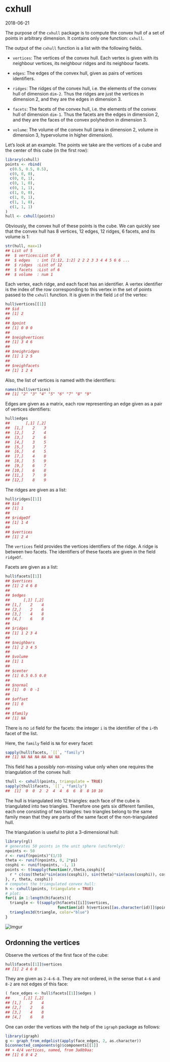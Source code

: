 cxhull
================
2018-06-21

The purpose of the `cxhull` package is to compute the convex hull of a
set of points in arbitrary dimension. It contains only one function:
`cxhull`.

The output of the `cxhull` function is a list with the following fields.

  - `vertices`: The vertices of the convex hull. Each vertex is given
    with its neighbour vertices, its neighbour ridges and its neighbour
    facets.

  - `edges`: The edges of the convex hull, given as pairs of vertices
    identifiers.

  - `ridges`: The ridges of the convex hull, i.e. the elements of the
    convex hull of dimension `dim-2`. Thus the ridges are just the
    vertices in dimension 2, and they are the edges in dimension 3.

  - `facets`: The facets of the convex hull, i.e. the elements of the
    convex hull of dimension `dim-1`. Thus the facets are the edges in
    dimension 2, and they are the faces of the convex polyhedron in
    dimension 3.

  - `volume`: The volume of the convex hull (area in dimension 2, volume
    in dimension 3, hypervolume in higher dimension).

Let’s look at an example. The points we take are the vertices of a cube
and the center of this cube (in the first row):

``` r
library(cxhull)
points <- rbind(
  c(0.5, 0.5, 0.5),
  c(0, 0, 0),
  c(0, 0, 1),
  c(0, 1, 0),
  c(0, 1, 1),
  c(1, 0, 0),
  c(1, 0, 1),
  c(1, 1, 0),
  c(1, 1, 1)
)
hull <- cxhull(points)
```

Obviously, the convex hull of these points is the cube. We can quickly
see that the convex hull has 8 vertices, 12 edges, 12 ridges, 6 facets,
and its volume is 1:

``` r
str(hull, max=1)
## List of 5
##  $ vertices:List of 8
##  $ edges   : int [1:12, 1:2] 2 2 2 3 3 4 4 5 6 6 ...
##  $ ridges  :List of 12
##  $ facets  :List of 6
##  $ volume  : num 1
```

Each vertex, each ridge, and each facet has an identifier. A vertex
identifier is the index of the row corresponding to this vertex in the
set of points passed to the `cxhull` function. It is given in the field
`id` of the vertex:

``` r
hull$vertices[[1]]
## $id
## [1] 2
##
## $point
## [1] 0 0 0
##
## $neighvertices
## [1] 3 4 6
##
## $neighridges
## [1] 1 2 5
##
## $neighfacets
## [1] 1 2 4
```

Also, the list of vertices is named with the identifiers:

``` r
names(hull$vertices)
## [1] "2" "3" "4" "5" "6" "7" "8" "9"
```

Edges are given as a matrix, each row representing an edge given as a
pair of vertices identifiers:

``` r
hull$edges
##       [,1] [,2]
##  [1,]    2    3
##  [2,]    2    4
##  [3,]    2    6
##  [4,]    3    5
##  [5,]    3    7
##  [6,]    4    5
##  [7,]    4    8
##  [8,]    5    9
##  [9,]    6    7
## [10,]    6    8
## [11,]    7    9
## [12,]    8    9
```

The ridges are given as a list:

``` r
hull$ridges[[1]]
## $id
## [1] 1
##
## $ridgeOf
## [1] 1 4
##
## $vertices
## [1] 2 4
```

The `vertices` field provides the vertices identifiers of the ridge. A
ridge is between two facets. The identifiers of these facets are given
in the field `ridgeOf`.

Facets are given as a list:

``` r
hull$facets[[1]]
## $vertices
## [1] 2 4 6 8
##
## $edges
##      [,1] [,2]
## [1,]    2    4
## [2,]    2    6
## [3,]    4    8
## [4,]    6    8
##
## $ridges
## [1] 1 2 3 4
##
## $neighbors
## [1] 2 3 4 5
##
## $volume
## [1] 1
##
## $center
## [1] 0.5 0.5 0.0
##
## $normal
## [1]  0  0 -1
##
## $offset
## [1] 0
##
## $family
## [1] NA
```

There is no `id` field for the facets: the integer `i` is the identifier
of the `i`-th facet of the list.

Here, the `family` field is `NA` for every facet:

``` r
sapply(hull$facets, `[[`, "family")
## [1] NA NA NA NA NA NA
```

This field has a possibly non-missing value only when one requires the
triangulation of the convex hull:

``` r
thull <- cxhull(points, triangulate = TRUE)
sapply(thull$facets, `[[`, "family")
##  [1]  0  0  2  2  4  4  6  6  8  8 10 10
```

The hull is triangulated into 12 triangles: each face of the cube is
triangulated into two triangles. Therefore one gets six different
families, each one consisting of two triangles: two triangles belong to
the same family mean that they are parts of the same facet of the
non-triangulated hull.

The triangulation is useful to plot a 3-dimensional hull:

``` r
library(rgl)
# generates 50 points in the unit sphere (uniformly):
npoints <- 50
r <- runif(npoints)^(1/3)
theta <- runif(npoints, 0, 2*pi)
cosphi <- runif(npoints, -1, 1)
points <- t(mapply(function(r,theta,cosphi){
  r * c(cos(theta)*sin(acos(cosphi)), sin(theta)*sin(acos(cosphi)), cosphi)
}, r, theta, cosphi))
# computes the triangulated convex hull:
h <- cxhull(points, triangulate = TRUE)
# plot:
for(i in 1:length(h$facets)){
  triangle <- t(sapply(h$facets[[i]]$vertices,
                       function(id) h$vertices[[as.character(id)]]$point))
  triangles3d(triangle, color="blue")
}
```

![Imgur](https://i.imgur.com/9Awcfg7.png)

## Ordonning the vertices

Observe the vertices of the first face of the cube:

``` r
hull$facets[[1]]$vertices
## [1] 2 4 6 8
```

They are given as `2-4-6-8`. They are not ordered, in the sense that
`4-6` and `8-2` are not edges of this face:

``` r
( face_edges <- hull$facets[[1]]$edges )
##      [,1] [,2]
## [1,]    2    4
## [2,]    2    6
## [3,]    4    8
## [4,]    6    8
```

One can order the vertices with the help of the `igraph` package as
follows:

``` r
library(igraph)
g <- graph_from_edgelist(apply(face_edges, 2, as.character))
biconnected_components(g)$components[[1]]
## + 4/4 vertices, named, from 3a8b9aa:
## [1] 6 8 4 2
```
